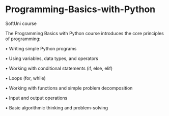 # Programming-Basics-with-Python
SoftUni course

The Programming Basics with Python course introduces the core principles of programming:

$\bullet$ Writing simple Python programs

$\bullet$ Using variables, data types, and operators

$\bullet$ Working with conditional statements (if, else, elif)

$\bullet$ Loops (for, while)

$\bullet$ Working with functions and simple problem decomposition

$\bullet$ Input and output operations

$\bullet$ Basic algorithmic thinking and problem-solving
